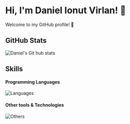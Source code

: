 # Hi, I'm Daniel Ionut Virlan! 👋
Welcome to my GitHub profile! 🌟

## GitHub Stats
![Daniel's Git hub stats](https://github-readme-stats.vercel.app/api?username=DanielIVirlan&show_icons=true&theme=dark&show)

## Skills
#### Programming Languages
![Languages](https://skillicons.dev/icons?i=c,python,rust,java,kotlin)

#### Other tools & Technologies
![Others](https://skillicons.dev/icons?i=git,github,vscode,visualstudio,eclipse,clion,idea,pycharm,arduino,latex)


